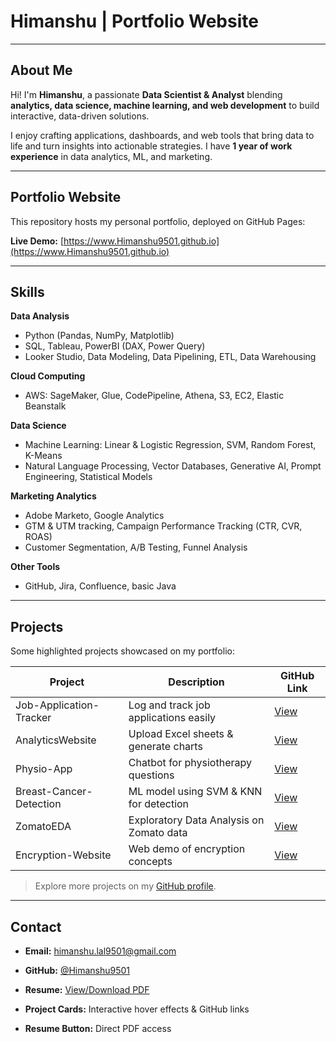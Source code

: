 # Himanshu | Portfolio Website

---

## About Me

Hi! I'm **Himanshu**, a passionate **Data Scientist & Analyst** blending **analytics, data science, machine learning, and web development** to build interactive, data-driven solutions.  

I enjoy crafting applications, dashboards, and web tools that bring data to life and turn insights into actionable strategies. I have **1 year of work experience** in data analytics, ML, and marketing.

---

## Portfolio Website

This repository hosts my personal portfolio, deployed on GitHub Pages:

**Live Demo:** [https://www.Himanshu9501.github.io](https://www.Himanshu9501.github.io)  

---

## Skills

**Data Analysis**  
- Python (Pandas, NumPy, Matplotlib)  
- SQL, Tableau, PowerBI (DAX, Power Query)  
- Looker Studio, Data Modeling, Data Pipelining, ETL, Data Warehousing  

**Cloud Computing**  
- AWS: SageMaker, Glue, CodePipeline, Athena, S3, EC2, Elastic Beanstalk  

**Data Science**  
- Machine Learning: Linear & Logistic Regression, SVM, Random Forest, K-Means  
- Natural Language Processing, Vector Databases, Generative AI, Prompt Engineering, Statistical Models  

**Marketing Analytics**  
- Adobe Marketo, Google Analytics  
- GTM & UTM tracking, Campaign Performance Tracking (CTR, CVR, ROAS)  
- Customer Segmentation, A/B Testing, Funnel Analysis  

**Other Tools**  
- GitHub, Jira, Confluence, basic Java

---

## Projects

Some highlighted projects showcased on my portfolio:

| Project | Description | GitHub Link |
|---------|-------------|------------|
| Job-Application-Tracker | Log and track job applications easily | [View](https://github.com/Himanshu9501/Job-Application-Tracker) |
| AnalyticsWebsite | Upload Excel sheets & generate charts | [View](https://github.com/Himanshu9501/AnalyticsWebsite) |
| Physio-App | Chatbot for physiotherapy questions | [View](https://github.com/Himanshu9501/Physio-App) |
| Breast-Cancer-Detection | ML model using SVM & KNN for detection | [View](https://github.com/Himanshu9501/Breast-Cancer-Detection) |
| ZomatoEDA | Exploratory Data Analysis on Zomato data | [View](https://github.com/Himanshu9501/ZomatoEDA) |
| Encryption-Website | Web demo of encryption concepts | [View](https://github.com/Himanshu9501/Encryption-Website) |

> Explore more projects on my [GitHub profile](https://github.com/Himanshu9501).

---

## Contact

- **Email:** [himanshu.lal9501@gmail.com](mailto:himanshu.lal9501@gmail.com)  
- **GitHub:** [@Himanshu9501](https://github.com/Himanshu9501)  
- **Resume:** [View/Download PDF](https://github.com/Himanshu9501/Himanshu9501.github.io/blob/main/assets/HimanshuResume.pdf)

- **Project Cards:** Interactive hover effects & GitHub links  
- **Resume Button:** Direct PDF access
